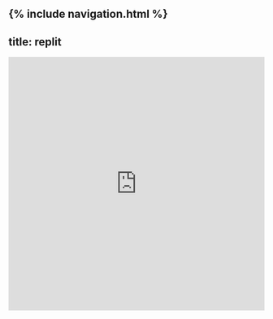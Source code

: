 {% include navigation.html %}
---
title: replit
---
<iframe frameborder="0" width="100%" height="500px" src="https://replit.com/@vaishavijay/vaishavijaygithubio-2?lite=true"/iframe>
